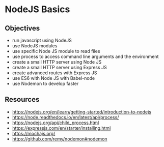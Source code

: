 # NodeJS Basics

## Objectives
- run javascript using NodeJS
- use NodeJS modules
- use specific Node JS module to read files
- use process to access command line arguments and the environment
- create a small HTTP server using Node JS
- create a small HTTP server using Express JS
- create advanced routes with Express JS
- use ES6 with Node JS with Babel-node
- use Nodemon to develop faster

## Resources
- https://nodejs.org/en/learn/getting-started/introduction-to-nodejs
- https://node.readthedocs.io/en/latest/api/process/
- https://nodejs.org/api/child_process.html
- https://expressjs.com/en/starter/installing.html
- https://mochajs.org/
- https://github.com/remy/nodemon#nodemon

